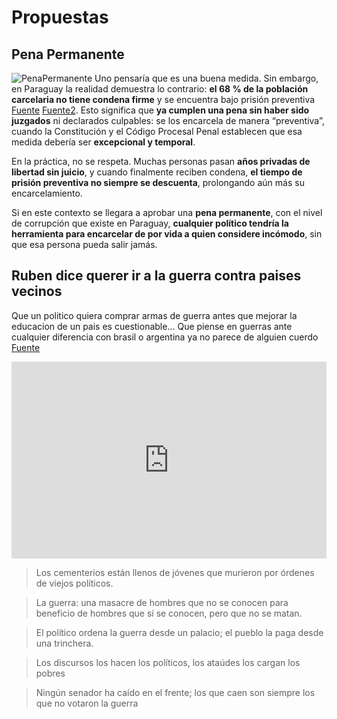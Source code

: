 <!-- participant: weskerty -->

# Propuestas
## Pena Permanente
![PenaPermanente](https://i.ibb.co/Qvy8mcxn/image.png)
Uno pensaría que es una buena medida. Sin embargo, en Paraguay la realidad demuestra lo contrario: **el 68 % de la población carcelaria no tiene condena firme** y se encuentra bajo prisión preventiva [Fuente](https://revistaplus.com.py/2023/01/02/un-6802-de-la-poblacion-carcelaria-paraguaya-esta-bajo-prision-preventiva/) [Fuente2](https://www.infobae.com/america/agencias/2024/12/17/un-57-de-la-poblacion-carcelaria-en-paraguay-esta-bajo-prision-preventiva-segun-informe/).
Esto significa que **ya cumplen una pena sin haber sido juzgados** ni declarados culpables: se los encarcela de manera “preventiva”, cuando la Constitución y el Código Procesal Penal establecen que esa medida debería ser **excepcional y temporal**.

En la práctica, no se respeta. Muchas personas pasan **años privadas de libertad sin juicio**, y cuando finalmente reciben condena, **el tiempo de prisión preventiva no siempre se descuenta**, prolongando aún más su encarcelamiento.

Si en este contexto se llegara a aprobar una **pena permanente**, con el nivel de corrupción que existe en Paraguay, **cualquier político tendría la herramienta para encarcelar de por vida a quien considere incómodo**, sin que esa persona pueda salir jamás.

## Ruben dice querer ir a la guerra contra paises vecinos
Que un politico quiera comprar armas de guerra antes que mejorar la educacion de un pais es cuestionable...
Que piense en guerras ante cualquier diferencia con brasil o argentina ya no parece de alguien cuerdo [Fuente](https://www.abc.com.py/politica/2023/09/21/conflicto-por-hidrovia-y-yacyreta-diputado-ruben-rubin-quiere-ir-a-la-guerra-con-argentina/)
<iframe width="100%" height="315" src="https://www.youtube.com/embed/Ya1jdtx7b-s?si=JM8LInzM41MPSEox&amp;controls=0" title="YouTube video player" frameborder="0" allow="accelerometer; autoplay; clipboard-write; encrypted-media; gyroscope; picture-in-picture; web-share" referrerpolicy="strict-origin-when-cross-origin" allowfullscreen></iframe>



<div class="quote-rotator">
<div class="mariposas-section">
            <div class="butterfly"></div>
            <div class="butterfly"></div>
            <div class="butterfly"></div>
<blockquote>Los cementerios están llenos de jóvenes que murieron por órdenes de viejos políticos.</blockquote>
<blockquote>La guerra: una masacre de hombres que no se conocen para beneficio de hombres que sí se conocen, pero que no se matan.</blockquote>
<blockquote>El político ordena la guerra desde un palacio; el pueblo la paga desde una trinchera.</blockquote>
<blockquote>Los discursos los hacen los políticos, los ataúdes los cargan los pobres</blockquote>
<blockquote>Ningún senador ha caído en el frente; los que caen son siempre los que no votaron la guerra</blockquote>
</div>
</div>

















<!-- frases -->
<script>
const quotes = document.querySelectorAll('.quote-rotator blockquote');
let index = 0;

function showQuote(i) {
  quotes.forEach((q, j) => q.style.display = j === i ? 'block' : 'none');
}

setInterval(() => {
  index = (index + 1) % quotes.length;
  showQuote(index);
}, 9000);

showQuote(0);
</script>